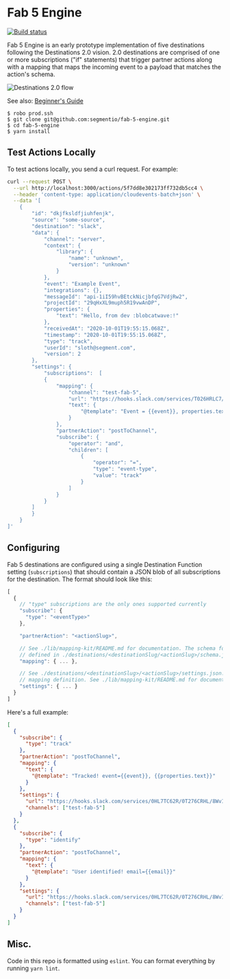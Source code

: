 # Fab 5 Engine

[![Build status](https://badge.buildkite.com/ec5e2cfa66d153ebaf3477af80de2a23f17b647e11e148c63c.svg?branch=master)](https://buildkite.com/segment/fab-5-engine)

Fab 5 Engine is an early prototype implementation of five destinations following the Destinations
2.0 vision. 2.0 destinations are comprised of one or more subscriptions ("if" statements) that
trigger partner actions along with a mapping that maps the incoming event to a payload that matches
the action's schema.

![Destinations 2.0 flow][architecture]

See also: [Beginner's Guide][beginner]

[architecture]: https://user-images.githubusercontent.com/111501/83700205-10f23e80-a5bb-11ea-9fbe-b1b10c1ed464.png
[beginner]: https://paper.dropbox.com/doc/Fab-5-Engine-Beginners-Guide--A2~KoOcu4qM1rlyX_ZfpyCFTAg-BMfDUPaKMvghmXEtaZpq2

```
$ robo prod.ssh
$ git clone git@github.com:segmentio/fab-5-engine.git
$ cd fab-5-engine
$ yarn install
```

## Test Actions Locally

To test actions locally, you send a curl request. For example:

```sh
curl --request POST \
  --url http://localhost:3000/actions/5f7dd8e302173ff732db5cc4 \
  --header 'content-type: application/cloudevents-batch+json' \
  --data '[
	{
		"id": "dkjfksldfjiuhfenjk",
		"source": "some-source",
		"destination": "slack",
		"data": {
			"channel": "server",
			"context": {
				"library": {
					"name": "unknown",
					"version": "unknown"
				}
			},
			"event": "Example Event",
			"integrations": {},
			"messageId": "api-1iI59hvBEtckNicjbfqG7VdjRw2",
			"projectId": "29qHxXL9muph5R19vwAnDP",
			"properties": {
				"text": "Hello, from dev :blobcatwave:!"
			},
			"receivedAt": "2020-10-01T19:55:15.068Z",
			"timestamp": "2020-10-01T19:55:15.068Z",
			"type": "track",
			"userId": "sloth@segment.com",
			"version": 2
		},
		"settings": {
			"subscriptions":  [
			{
				"mapping": {
					"channel": "test-fab-5",
					"url": "https://hooks.slack.com/services/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",
					"text": {
						"@template": "Event = {{event}}, properties.text = {{properties.text}}"
					}
				},
				"partnerAction": "postToChannel",
				"subscribe": {
					"operator": "and",
					"children": [
						{
							"operator": "=",
							"type": "event-type",
							"value": "track"
						}
					]
				}
			}
		]
		}
	}
]'
```

## Configuring

Fab 5 destinations are configured using a single Destination Function setting (`subscriptions`) that
should contain a JSON blob of all subscriptions for the destination. The format should look like
this:

```js
[
  {
    // "type" subscriptions are the only ones supported currently
    "subscribe": {
      "type": "<eventType>"
    },

    "partnerAction": "<actionSlug>",

    // See ./lib/mapping-kit/README.md for documentation. The schema for each partner action is
    // defined in ./destinations/<destinationSlug/<actionSlug>/schema.json
    "mapping": { ... },

    // See ./destinations/<destinationSlug>/<actionSlug>/settings.json. This can be a mapping-kit
    // mapping definition. See ./lib/mapping-kit/README.md for documentation.
    "settings": { ... }
  }
]
```

Here's a full example:

```json
[
  {
    "subscribe": {
      "type": "track"
    },
    "partnerAction": "postToChannel",
    "mapping": {
      "text": {
        "@template": "Tracked! event={{event}}, {{properties.text}}"
      }
    },
    "settings": {
      "url": "https://hooks.slack.com/services/0HL7TC62R/0T276CRHL/8WvI6gEiE9ZqD47kWqYbfIhZ",
      "channels": ["test-fab-5"]
    }
  },
  {
    "subscribe": {
      "type": "identify"
    },
    "partnerAction": "postToChannel",
    "mapping": {
      "text": {
        "@template": "User identified! email={{email}}"
      }
    },
    "settings": {
      "url": "https://hooks.slack.com/services/0HL7TC62R/0T276CRHL/8WvI6gEiE9ZqD47kWqYbfIhZ",
      "channels": ["test-fab-5"]
    }
  }
]
```

## Misc.

Code in this repo is formatted using `eslint`. You can format everything by running `yarn lint`.
